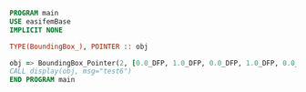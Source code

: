 <!-- markdownlint-disable MD041 md013 -->

```fortran
PROGRAM main
USE easifemBase
IMPLICIT NONE

TYPE(BoundingBox_), POINTER :: obj

obj => BoundingBox_Pointer(2, [0.0_DFP, 1.0_DFP, 0.0_DFP, 1.0_DFP, 0.0_DFP, 0.0_DFP])
CALL display(obj, msg="test6")
END PROGRAM main
```
